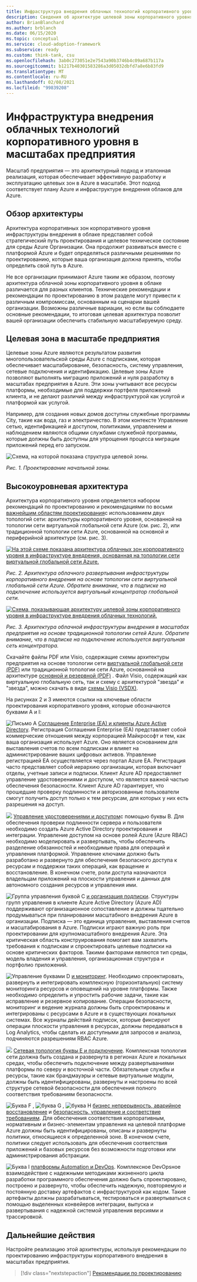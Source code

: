```yaml
---
title: Инфраструктура внедрения облачных технологий корпоративного уровня в масштабах предприятия
description: Сведения об архитектуре целевой зоны корпоративного уровня в инфраструктуре внедрения облачных технологий для Azure.
author: BrianBlanchard
ms.author: brblanch
ms.date: 06/15/2020
ms.topic: conceptual
ms.service: cloud-adoption-framework
ms.subservice: ready
ms.custom: think-tank, csu
ms.openlocfilehash: 3ab0c273051e2e7543a90b3746b4c09a687b117a
ms.sourcegitcommit: b1217b40301583286a3d05032dbfd7a8e6b83fd9
ms.translationtype: MT
ms.contentlocale: ru-RU
ms.lasthandoff: 02/08/2021
ms.locfileid: "99839208"
---
```

# <a name="cloud-adoption-framework-enterprise-scale-landing-zone-architecture"></a>Инфраструктура внедрения облачных технологий корпоративного уровня в масштабах предприятия

Масштаб предприятия — это архитектурный подход и эталонная реализация, которая обеспечивает эффективную разработку и эксплуатацию целевых зон в Azure в масштабе. Этот подход соответствует плану Azure и инфраструктуре внедрения облаков для Azure.

## <a name="architecture-overview"></a>Обзор архитектуры

Архитектура корпоративных зон корпоративного уровня инфраструктуры внедрения в облаке представляет собой стратегический путь проектирования и целевое техническое состояние для среды Azure Организации. Она продолжит развиваться вместе с платформой Azure и будет определяться различными решениями по проектированию, которые ваша организация должна принять, чтобы определить свой путь в Azure.

Не все организации принимают Azure таким же образом, поэтому архитектура облачной зоны корпоративного уровня в облаке различается для разных клиентов. Технические рекомендации и рекомендации по проектированию в этом разделе могут привести к различным компромиссам, основанным на сценарии вашей организации. Возможны различные вариации, но если вы соблюдаете основные рекомендации, то итоговая целевая архитектура позволит вашей организации обеспечить стабильную масштабируемую среду.

## <a name="landing-zone-in-enterprise-scale"></a>Целевая зона в масштабе предприятия

Целевые зоны Azure являются результатом развития многопользовательской среды Azure с подписками, которая обеспечивает масштабирование, безопасность, систему управления, сетевые подключения и идентификацию. Целевые зоны Azure позволяют выполнять миграцию приложений и нуля разработку в масштабах предприятия в Azure. Эти зоны учитывают все ресурсы платформы, необходимые для поддержки портфеля приложений клиента, и не делают различий между инфраструктурой как услугой и платформой как услугой.

Например, для создания новых домов доступны служебные программы City, такие как вода, газ и электричество. В этом контексте Управление сетью, идентификацией и доступом, политиками, управлением и наблюдением являются общими службами служебной программы, которые должны быть доступны для упрощения процесса миграции приложений перед его запуском.

![Схема, на которой показана структура целевой зоны.](./media/lz-design.png)

_Рис. 1. Проектирование начальной зоны._

## <a name="high-level-architecture"></a>Высокоуровневая архитектура

Архитектура корпоративного уровня определяется набором рекомендаций по проектированию и рекомендациями по восьми [важнейшим областям проектирования](./design-guidelines.md)с использованием двух топологий сети: архитектуры корпоративного уровня, основанной на топологии сети виртуальной глобальной сети Azure (см. рис. 2), или традиционной топологии сети Azure, основанной на основной и периферийной архитектуре (см. рис. 3).

[![На этой схеме показана архитектура облачных зон корпоративного уровня в инфраструктуре внедрения, основанная на топологии сети виртуальной глобальной сети Azure.](./media/ns-arch-inline.png)](./media/ns-arch-expanded.png#lightbox)

_Рис. 2. Архитектура облачного развертывания инфраструктуры корпоративного внедрения на основе топологии сети виртуальной глобальной сети Azure. Обратите внимание, что в подписке на подключение используется виртуальный концентратор глобальной сети._

[![Схема, показывающая архитектуру целевой зоны корпоративного уровня в инфраструктуре внедрения облачных технологий.](./media/ns-arch-cust-inline.png)](./media/ns-arch-cust-expanded.png#lightbox)

_Рис. 3. Архитектура облачной инфраструктуры внедрения в масштабах предприятия на основе традиционной топологии сетей Azure. Обратите внимание, что в подписке на подключение используется виртуальная сеть концентратора._

Скачайте файлы PDF или Visio, содержащие схемы архитектуры предприятия на основе топологии сети [виртуальной глобальной сети (PDF)](https://raw.githubusercontent.com/microsoft/CloudAdoptionFramework/master/ready/enterprise-scale-architecture.pdf) или традиционной топологии сети Azure, основанной на архитектуре [основной и резервной (PDF)](https://github.com/microsoft/CloudAdoptionFramework/raw/master/ready/enterprise-scale-architecture-cust.pdf) . Файл Visio, содержащий как виртуальную глобальную сеть, так и схему с архитектурой "звезда" и "звезда", можно скачать в виде [схемы Visio (VSDX)](https://github.com/microsoft/CloudAdoptionFramework/raw/master/ready/enterprise-scale-architecture.vsdx).

На рисунках 2 и 3 имеются ссылки на ключевые области проектирования корпоративного уровня, которые обозначаются буквами A и I:

![Письмо A ](./media/a.png) [Соглашение Enterprise (EA) и клиенты Azure Active Directory](./enterprise-enrollment-and-azure-ad-tenants.md). Регистрация Соглашения Enterprise (EA) представляет собой коммерческие отношения между корпорацией Майкрософт и тем, как ваша организация использует Azure. Оно является основанием для выставления счетов по всем подпискам и влияет на администрирование ваших цифровых активов. Управление регистрацией EA осуществляется через портал Azure EA. Регистрация часто представляет собой иерархию организации, которая включает отделы, учетные записи и подписки. Клиент Azure AD предоставляет управление удостоверениями и доступом, что является важной частью обеспечения безопасности. Клиент Azure AD гарантирует, что прошедшие проверку подлинности и авторизованные пользователи смогут получить доступ только к тем ресурсам, для которых у них есть разрешения на доступ.

![](./media/b.png) [Управление удостоверениями и доступом](./identity-and-access-management.md)с помощью буквы B. Для обеспечения проверки подлинности сервера и пользователя необходимо создать Azure Active Directory проектирования и интеграции. Управление доступом на основе ролей Azure (Azure RBAC) необходимо моделировать и развертывать, чтобы обеспечить разделение обязанностей и необходимые права для операций и управления платформой. Управление ключами должно быть разработано и развернуто для обеспечения безопасного доступа к ресурсам и поддержки таких операций, как вращение и восстановление. В конечном счете, роли доступа назначаются владельцам приложений на плоскости управления и данных для автономного создания ресурсов и управления ими.

![Группа управления буквой C ](./media/c.png) [и организация подписки](./management-group-and-subscription-organization.md). Структуры групп управления в клиенте Azure Active Directory (Azure AD) поддерживают организационное сопоставление и должны тщательно продумываться при планировании масштабного внедрения Azure в организации. Подписка — это единица управления, выставления счетов и масштабирования в Azure. Подписки играют важную роль при проектировании для крупномасштабного внедрения Azure. Эта критическая область конструирования помогает вам захватить требования к подпискам и спроектировать целевые подписки на основе критических факторов. Такими факторами являются тип среды, модель владения и управления, организационная структура и портфолио приложений.

![Управление буквами D ](./media/d.png) [и мониторинг](./management-and-monitoring.md). Необходимо спроектировать, развернуть и интегрировать комплексную (горизонтальную) систему мониторинга ресурсов и оповещений на уровне платформы. Также необходимо определить и упростить рабочие задачи, такие как исправление и резервное копирование. Операции безопасности, мониторинг и ведение журнала должны быть спроектированы и интегрированы с ресурсами в Azure и в существующих локальных системах. Все журналы действий подписок, которые фиксируют операции плоскости управления в ресурсах, должны передаваться в Log Analytics, чтобы сделать их доступными для запросов и анализа, подчиняются разрешениям RBAC Azure.

![](./media/e.png) [Сетевая топология буквы E и подключение](./network-topology-and-connectivity.md). Комплексная топология сети должна быть создана и развернута в регионах Azure и локальных средах, чтобы обеспечить подключение между развертываниями платформы по северу и восточной части. Обязательные службы и ресурсы, такие как брандмауэры и сетевые виртуальные модули, должны быть идентифицированы, развернуты и настроены по всей структуре сетевой безопасности для обеспечения полного соответствия требованиям безопасности.

![Буква F ](./media/f.png) , ![ буква G ](./media/g.png) , ![ буква H ](./media/h.png) [бизнес непрерывность, аварийное восстановление](./business-continuity-and-disaster-recovery.md) и [безопасность, управление и соответствие требованиям](./security-governance-and-compliance.md). Для обеспечения соответствия корпоративным, нормативным и бизнес-элементам управления на целевой платформе Azure должны быть идентифицированы, описаны и развернуты политики, относящиеся к определенной зоне. В конечном счете, политики следует использовать для обеспечения соответствия приложений и базовых ресурсов без возможности подготовки или администрирования абстракции.

![Буква I ](./media/i.png) [платформы Automation и DevOps](./platform-automation-and-devops.md). Комплексное DevOpsное взаимодействие с надежными методиками жизненного цикла разработки программного обеспечения должно быть спроектировано, построено и развернуто, чтобы обеспечить надежную, повторяемую и постоянную доставку артефактов с инфраструктурой как кодом. Такие артефакты должны разрабатываться, тестироваться и развертываться с помощью выделенных конвейеров интеграции, выпуска и развертывания с надежной системой управления версиями и трассировкой.

## <a name="next-steps"></a>Дальнейшие действия

Настройте реализацию этой архитектуры, используя рекомендации по проектированию инфраструктуры корпоративного внедрения в масштабах предприятия.

> [!div class="nextstepaction"]
> [Рекомендации по проектированию](./design-guidelines.md)
